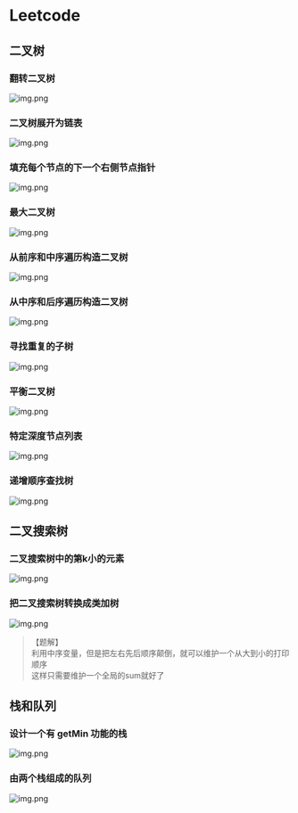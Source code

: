 # Leetcode

## 二叉树

### 翻转二叉树
![img.png](q226.png)

### 二叉树展开为链表
![img.png](q114.png)

### 填充每个节点的下一个右侧节点指针
![img.png](q116.png)

### 最大二叉树
![img.png](q654.png)

### 从前序和中序遍历构造二叉树
![img.png](q105.png)

### 从中序和后序遍历构造二叉树
![img.png](q106.png)

### 寻找重复的子树
![img.png](q652.png)

### 平衡二叉树
![img.png](q110.png)

### 特定深度节点列表
![img.png](cxy04_03.png)

### 递增顺序查找树
![img.png](q897.png)

## 二叉搜索树

### 二叉搜索树中的第k小的元素
![img.png](q230.png)

### 把二叉搜索树转换成类加树
![img.png](q538.png)
>【题解】  
> 利用中序变量，但是把左右先后顺序颠倒，就可以维护一个从大到小的打印顺序  
> 这样只需要维护一个全局的sum就好了




## 栈和队列

### 设计一个有 getMin 功能的栈
![img.png](q155.png)

### 由两个栈组成的队列
![img.png](jz09.png)